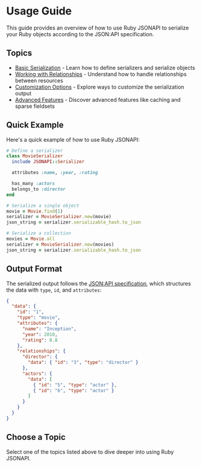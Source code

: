 # Usage Guide

This guide provides an overview of how to use Ruby JSONAPI to serialize your Ruby objects according to the JSON:API specification.

## Topics

- [Basic Serialization](basic-serialization.md) - Learn how to define serializers and serialize objects
- [Working with Relationships](relationships.md) - Understand how to handle relationships between resources
- [Customization Options](customization.md) - Explore ways to customize the serialization output
- [Advanced Features](advanced-features.md) - Discover advanced features like caching and sparse fieldsets

## Quick Example

Here's a quick example of how to use Ruby JSONAPI:

```ruby
# Define a serializer
class MovieSerializer
  include JSONAPI::Serializer

  attributes :name, :year, :rating

  has_many :actors
  belongs_to :director
end

# Serialize a single object
movie = Movie.find(1)
serializer = MovieSerializer.new(movie)
json_string = serializer.serializable_hash.to_json

# Serialize a collection
movies = Movie.all
serializer = MovieSerializer.new(movies)
json_string = serializer.serializable_hash.to_json
```

## Output Format

The serialized output follows the [JSON:API specification](https://jsonapi.org/), which structures the data with `type`, `id`, and `attributes`:

```json
{
  "data": {
    "id": "1",
    "type": "movie",
    "attributes": {
      "name": "Inception",
      "year": 2010,
      "rating": 8.8
    },
    "relationships": {
      "director": {
        "data": { "id": "3", "type": "director" }
      },
      "actors": {
        "data": [
          { "id": "5", "type": "actor" },
          { "id": "6", "type": "actor" }
        ]
      }
    }
  }
}
```

## Choose a Topic

Select one of the topics listed above to dive deeper into using Ruby JSONAPI.